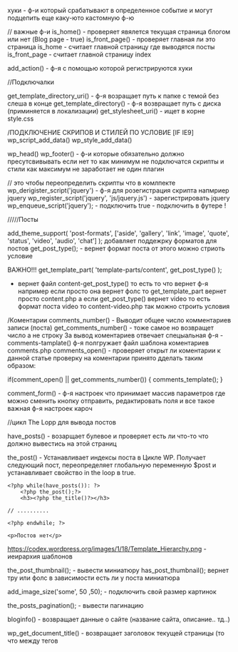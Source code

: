 хуки - ф-и который срабатывают в определенное событие и могут подцепить еще каку-юто
кастомную ф-ю

// важные ф-и
is_home() - проверяет явялется текущая страница блогом или нет (Blog page - true)
is_front_page() - проверяет главная ли это страница 
is_home - считает главной страницу где выводятся посты
is_front_page - считает главной страницу index 

add_action() - ф-я с помощью которой регистрируются хуки

//Подключалки

get_template_directory_uri() - ф-я возращает путь к папке с темой без слеша в конце
get_template_directory() - ф-я возвращает путь с диска (приминяется в локализации)
get_stylesheet_uri() - ищет в корне style.css

/ПОДКЛЮЧЕНИЕ СКРИПОВ И СТИЛЕЙ ПО УСЛОВИЕ [IF IE9]
wp_script_add_data()
wp_style_add_data()



wp_head()
wp_footer() - ф-и которые обязательно должно пресутсвивывать если нет то как минимум не
подключатся скрипты и стили как максимум не заработает не один плагин

// это чтобы переопределить скрипты что в комлпекте
wp_derigister_script('jquery') - ф-я для розегистрация скрипта напмриер jquery
wp_register_script('jquery', 'js/jquery.js') - зарегистрировать jquery
wp_enqueue_script('jquery'); - подключить
true - подключить в футере !


/////Посты 


add_theme_support( 'post-formats', ['aside', 'gallery', 'link', 'image', 'quote', 'status', 
'video', 'audio', 'chat'] );
добавляет поддежрку форматов для постов
get_post_type(); - вернет формат поста от этого можно стриоть условие

ВАЖНО!!!
get_template_part( 'template-parts/content', get_post_type() ); 
- вернет файл content-get_post_type() то есть то что вернет ф-я например если просто она
вернет фолс то get_template_part вернет просто content.php а если get_post_type()
вернет video то есть формат поста video то content-video.php так можно строить условия

/Коментарии
comments_number() - Выводит общее число комментариев записи (поста) 
get_comments_number() - тоже самое но возвращет число а не строку
За вывод коментариев отвечает спецыальная ф-я - comments-tamplate()
ф-я полгружает файл шаблона коментариев comments.php
comments_open() - проверяет открыт ли коментарии к данной статье
проверку на коментарии принято дделать таким образом:

if(comment_open() || get_comments_number()) {
comments_template();
}

comment_form() - ф-я настроек что принимает массив параметров где можно сменить кнопку 
отправить, редактировать поля и все такое важная ф-я настроек кароч

//цикл The Lopp для вывода постов


have_posts() - возарщает булевое и проверяет есть ли что-то что должно вывестись на этой
страниц 

the_post() - Устанавливает индексы поста в Цикле WP. Получает следующий пост, 
переопределяет глобальную переменную $post и устанавливает свойство in the loop в true.

<?php if (have_posts()):?>

    <?php while(have_posts()): ?>
        <?php the_post();?>
        <h3><?php the_title()?></h3>

	// ..........

    <?php endwhile; ?>

<?php else: ?>
    <p>Постов нет</p>
<?php endif; ?>

https://codex.wordpress.org/images/1/18/Template_Hierarchy.png - иеирархия шаблонов

the_post_thumbnail(); - вывести миниатюру 
has_post_thumbnail(); вернет тру или фолс в зависимости есть ли у поста миниатюра

add_image_size('some', 50 ,50); - подключить свой размер картинок

the_posts_pagination(); - вывести пагинацию

bloginfo() - возвращает данные о сайте (название сайта, описание.. тд..)

wp_get_document_title() - возвращает заголовок текущей страницы 
(то что между тегов <title><title/>) НО!!!!!!!!!!!!!!!!!!!!!
профи делаю так 

add_theme_support( 'title-tag' ); в functions.php

а в самом шаблоне тег title не пишется оно выведет само!

// Меню
Регистрация меню происходит в functions.php в хуке after_setup_theme например..
    register_nav_menus([
        'header-menu' => 'header menu1',
        'footer-menu' => 'footer menu1',
    ]);

в этом массиве перечисляются все меню что нужно зарегать

wp_nav_menu() - выводит меню 

класс Walker_Nav_Menu - класс где формируется меню его можно наследовать и его метод
start_el где можно добавить или убрать классы или изменить структуру меню
для этого нужно создать файл и наследовать класс и в свойство 'walker' => new Class
прописать свой класс:
wp_nav_menu([
    'theme_location'  => 'header-menu',
    'container_class' => 'collapse navbar-collapse',
    'container_id'    => 'navbarSupportedContent', 
    'menu_class'      => 'navbar-nav mr-auto', 
    'walker' => new Test_Menu(),
]);

// Поиск в вордпресс

get_serarch_form() - Подключает форму поиска, файл темы searchform.php


//Сайдбары

get_sidebar() - подключить файл sidebar.php

register_sidebar() - регистрация сайдбаров с помощью этой ф-и можно регать столько
сайдбаров сколько нужно и вызывать по индексу
вызывать нужно в хуке widgets_init
то есть add_action('widgets_init', 'моя ф-я');

dynamic_sidebar() - для того чтобы сайдбар вывелся то есть
dynamic_sidebar('right-sidbar') 
is_active_sidebar() - проверяет есть ли активные виджеты в сайдбаре на основе этой ф-и
можно делать условия разные..
is_active_sidebar('right-sidbar')

//Настройка кастюмайзера (встренные возможности)
все привязывать к хуку 'after_setup_theme'
/добавление логотипа 
add_theme_support( 'custom-logo', [
        'width' => 150,
        'height' => 40,
 ]);- 

вешается на хук 'after_setup_theme'
в шаблоне принято делать проверку на логотип 
has_custom_logo() - возвращает бул
the_custom_logo() - вывод логотипа

/Кастюмизация бекграунда страницы
к хуку 'after_setup_theme'
add_theme_support( 'custom-background', [
   'default-color' => 'fff',
   'default-image' => get_template_directory_uri() . '/assets/image/123.png',
]);
и после в body нужно вызвать ф-ю  <body <?php body_class();?>>

/кастюмайзер хедера (цвет и или изображение)
add_theme_support( 'custom-header', [
      'default-image' => get_template_directory_uri() . '/assets/image/123.png',
      'width' => 150,
      'height' => 40,
]);

echo get_custom_header()->url; - вывести в шаблоне (ссылка)


//Настройка кастюмайзера (кастомные штуки)/////////////////////
/ добавление в уже существующие секции
https://codex.wordpress.org/Theme_Customization_API
get_theme_mods() - получить весь кастюмайзер

регистрация своей секции черех хук 'customize_register'
add_action( 'customize_register', 'mytheme_customize_register' );

function mytheme_customize_register( $wp_customize ) {
   //All our sections, settings, and controls will be added here
}
add_action( 'customize_register', 'mytheme_customize_register' );

привязываемся к хуку и в ф-и пишутся свои секции ф-и настройки..
$wp_customize->add_setting - позволяет добавить свою настройку
$wp_customize->add_section - позволяет добавить свою секцию
$wp_customize->add_section - позволяет добавить элемент управления
пример:

$wp_customize->add_setting( 'header_textcolor' , array(
    'default'   => '#000000',
    'transport' => 'refresh',
) );


$wp_customize->add_section( 'mytheme_new_section_name' , array(
    'title'      => __( 'Visible Section Name', 'mytheme' ),
    'priority'   => 30,
) );

$wp_customize->add_control( new WP_Customize_Color_Control( $wp_customize, 'link_color', 
array(
	'label'      => __( 'Header Color', 'mytheme' ),
	'section'    => 'your_section_id',
	'settings'   => 'your_setting_id',
) ) );


после того как добавиились настройки в кастюмайзер нужно их подключить чтобы ну что-то 
менялось на странице

function test_customize_css()
{
    ?>
         <style type="text/css">
             a { color: <?php echo get_theme_mod('test_link_color'); ?>; }
         </style>
    <?php
}
add_action( 'wp_head', 'test_customize_css');

//асинхронность 
'transport' - то как будет реагировать фрейм например перегружатся в реальном времени
для этого нужно с жс возится 'transport' => 'refresh' говорит что 
оно просто перезагрузится
при изменении 
чтобы это происходило асинхронно нужно добавить 
'transport'=>'postMessage' в свойства add_setting
то есть нужно создать файл js и ПРИВЯЗАТЬ его подключение НА ХУК 'customize_preview_init'
и джаваскрипт код который в доках есть

/создание своих секций
$wp_customize->add_section( 'mytheme_new_section_name' , array(
    'title'      => __( 'Visible Section Name', 'mytheme' ),
    'priority'   => 30,
) );

'priority' - приоритет секции то насколько высоко она будет отображатся в меню

ну и делие нужно сделать настройки add_setting и котролы add_control

get_theme_mod('имя настройки') - вывести в шаблоне


// Локализация сайта
прежде всего всегда нужно добавлять поддержку перевод иначе ф-и перевода 
работать не будут
load_theme_textdomain()
load_theme_textdomain() - ф-я которую нужно вешать на хук 'after_setup_theme'
параметрами нужно указать домен сайта и путь к папке с файлами перевода
то есть к папке languages

load_theme_textdomain('test', get_template_directory() . '/languages');

суперважно не забыть в файле style.css добавить коментарий: Text Domain: test

__() - сама ф-я перевода в которую нужно оборачивать статический текст
первым парметром строка что нужно переводить второй параметр домен
__('Читать далие', 'test')

/ создание файла перевода
для этого есть программа POEDIT

// Клас WP_Query
https://wp-kama.ru/function/wp_query
клас WP_Query нужен для пользовательской выборки данных
то есть делать свою кастомную выборку
Например вывести все посты по категории ид которой ровняется 21
и количество постов должно быть 3
<?php $queery = new WP_Query('cat=21&posts_per_page=3');
?>
<?php if ($queery->have_posts()):?>
<?php while($queery->have_posts()): $queery->the_post();?>
<h3><?php the_title();?></h3>
<?php endwhile;?>
<?php endif;?>

posts_per_page - количество выводимых постов
чтобы вывести все посты posts_per_page=-1
чтобы вывести посты еще одной рубрики просто через запятую 
указывается ид второй рубрики
cat=21,31
лучше передавать парметры в ввиду массива
$queery = new WP_Query([
    'category_name' => 'markup,edge-case-2',
    'posts_per_page' => -1,
    
]);
выборка по слагу

Важно!!!! 
После работы с этим классом нужно обязательно писать wp_reset_postdata();
которая вернет $post в правильном состоянии для повторного использования

// фреймворк Unyson
http://unyson.io/
чтобы костюмизировать фреймворк
нужно создать папку freamwork-costomizations
после в ней нужно создать папку extensions в ней папку shortcodes 
и в ней папку shortcodes
extensions->shortcodes->shortcodes 
и в неё скопировать папку sections из фреймворк который находится
plugins->unyson->freamwork->extensions->shortcodes->shortcodes->sections
и редактировать файл options.php который в section
в не добавляются кастомные настройки к примеру добавить возможности добавлять ид блоку
'custom_id' => array(
	'label' => __('Custom id', 'clean'),
	'type'  => 'text',
),

таким образом появится возможность добавлять ид секции билдера в админке

теперь чтобы это использовать в файле view.php есть шаблон секции 
что выведется там нужно 
добавить соответсвующие переменные

$container_id = ( isset( $atts['custom_id'] ) 
&& $atts['custom_id'] ) ? $atts['custom_id'] : '';

кароч то есть по сути нужно 1 раз создать папку freamwork-costomizations и дальше 
копировать туда все что нужно поменять фактически повторяю структуру что в плагине

то етсь если нужно например добавить возможности делать иконку ссылкой
то так же нужно найти файл с иконами
plugins->unyson->freamwork->extensions->shortcodes->shortcodes->icons
скопировать папку icons и засунуть её  
freamwork-costomizations->extensions->shortcodes->shortcodes->сюда папка

// Unyson костюмизация слайдера фреймворка
Костюмизация слайдера
так же как и в прошлый раз только нужно создать папку media рядом с shortcodes
кароч пример в теме law папка media... кароч там реально много и сложно 

// Контактая форма Unyson
по умолчанию работает синхронно то есть ужасно с перезагрузкой чтобы сделать 
её асинхронной

нужно:
сделать это через аякс очевидно так что в файле скрипта нужно сделать
(ВАЖНАЯ ИНФА wp_localize_script())
add_action( 'wp_enqueue_scripts', 'action_function_name_7714', 99 );
function action_function_name_7714(){
	wp_localize_script( 'jquery', 'object_name', array( 
		'some_string' => __( 'Some string to translate' ), 
		 'a_value' => '10' 
	) );
}

грубо говоря ф-я для того чтобы скрипт жс знал пути файлов в вордпрессе ф-я добавлять 
обьект в нужный скрипт с значенями путей таким образом прописывая в жс пути к файлам
он становится не зависимым
это может быть полезно для к примеру добавки лоадера при отправке формы например..


//Важно Unyson костюмизация апи настроек вп и другие фишки
http://manual.unyson.io/en/latest/options/introduction.html#content
насйтроки будут видны в внешний вид -> настройки темы точнее настройки темы появятся
после добавление в папку фреймворка папки theme->options->settings.php

ну и там как всегда в массив $options добавляются настройки
Для вывода в шаблоне опции fw_get_db_settings_option('название опции');
